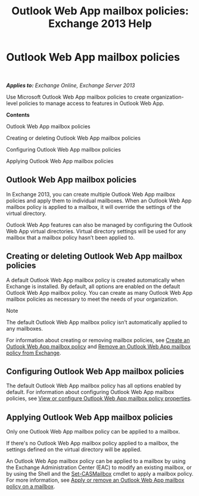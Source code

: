 ﻿---
title: 'Outlook Web App mailbox policies: Exchange 2013 Help'
TOCTitle: Outlook Web App mailbox policies
ms:assetid: 213b8b7a-1c29-49ee-8c98-d0364ddf4f9d
ms:mtpsurl: https://technet.microsoft.com/en-us/library/Dd335142(v=EXCHG.150)
ms:contentKeyID: 49319904
ms.date: 12/10/2017
mtps_version: v=EXCHG.150
---

# Outlook Web App mailbox policies

 

_**Applies to:** Exchange Online, Exchange Server 2013_


Use Microsoft Outlook Web App mailbox policies to create organization-level policies to manage access to features in Outlook Web App.

**Contents**

Outlook Web App mailbox policies

Creating or deleting Outlook Web App mailbox policies

Configuring Outlook Web App mailbox policies

Applying Outlook Web App mailbox policies

## Outlook Web App mailbox policies

In Exchange 2013, you can create multiple Outlook Web App mailbox policies and apply them to individual mailboxes. When an Outlook Web App mailbox policy is applied to a mailbox, it will override the settings of the virtual directory.

Outlook Web App features can also be managed by configuring the Outlook Web App virtual directories. Virtual directory settings will be used for any mailbox that a mailbox policy hasn’t been applied to.

## Creating or deleting Outlook Web App mailbox policies

A default Outlook Web App mailbox policy is created automatically when Exchange is installed. By default, all options are enabled on the default Outlook Web App mailbox policy. You can create as many Outlook Web App mailbox policies as necessary to meet the needs of your organization.


> [!NOTE]
> The default Outlook Web App mailbox policy isn’t automatically applied to any mailboxes.



For information about creating or removing mailbox policies, see [Create an Outlook Web App mailbox policy](create-an-outlook-web-app-mailbox-policy-exchange-2013-help.md) and [Remove an Outlook Web App mailbox policy from Exchange](remove-an-outlook-web-app-mailbox-policy-from-exchange-exchange-2013-help.md).

## Configuring Outlook Web App mailbox policies

The default Outlook Web App mailbox policy has all options enabled by default. For information about configuring Outlook Web App mailbox policies, see [View or configure Outlook Web App mailbox policy properties](view-or-configure-outlook-web-app-mailbox-policy-properties-exchange-2013-help.md).

## Applying Outlook Web App mailbox policies

Only one Outlook Web App mailbox policy can be applied to a mailbox.

If there's no Outlook Web App mailbox policy applied to a mailbox, the settings defined on the virtual directory will be applied.

An Outlook Web App mailbox policy can be applied to a mailbox by using the Exchange Administration Center (EAC) to modify an existing mailbox, or by using the Shell and the [Set-CASMailbox](https://technet.microsoft.com/en-us/library/bb125264\(v=exchg.150\)) cmdlet to apply a mailbox policy. For more information, see [Apply or remove an Outlook Web App mailbox policy on a mailbox](apply-or-remove-an-outlook-web-app-mailbox-policy-on-a-mailbox-exchange-2013-help.md).

